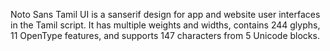Noto Sans Tamil UI is a sanserif design for app and website user interfaces in the Tamil script. It has multiple weights and widths, contains 244 glyphs, 11 OpenType features, and supports 147 characters from 5 Unicode blocks.